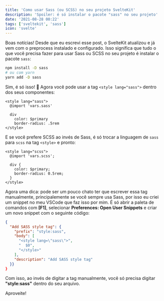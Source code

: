 ```yaml
---
title: 'Como usar Sass (ou SCSS) no seu projeto SvelteKit'
description: 'Spoiler: é só instalar o pacote "sass" no seu projeto'
date: '2021-08-28 00:22'
tags: ['sveltekit', 'sass']
icon: 'svelte'
---
```


Boas notícias! Desde que eu escrevi esse post, o SvelteKit atualizou e já vem com o preprocess instalado e configurado. Isso significa que tudo o que você precisa fazer para usar Sass ou SCSS no seu projeto é instalar o pacote `sass`:

```bash
npm install -D sass
# ou com yarn
yarn add -D sass
```

Sim, é só isso! 🎉 Agora você pode usar a tag `<style lang="sass">` dentro dos seus componentes:

```svelte
<style lang="sass">
  @import 'vars.sass'

  div
    color: $primary
    border-radius: .5rem
</style>
```

E se você prefere SCSS ao invés de Sass, é só trocar a linguagem de `sass` para `scss` na tag `<style>` e pronto:

```svelte
<style lang="scss">
  @import 'vars.scss';

  div {
    color: $primary;
    border-radius: 0.5rem;
  }
</style>
```

Agora uma dica: pode ser um pouco chato ter que escrever essa tag manualmente, principalemente se você sempre usa Sass, por isso eu criei um snippet no meu VSCode que faz isso por mim. É só abrir a paleta de comandos com **[F1]**, selecionar **Preferences: Open User Snippets** e criar um novo snippet com o seguinte código:

```json
{
  "Add SASS style tag": {
    "prefix": "style:sass",
    "body": [
      "<style lang=\"sass\">",
      "  $0",
      "</style>"
    ],
    "description": "Add SASS style tag"
  }}
}
```

Com isso, ao invés de digitar a tag manualmente, você só precisa digitar **"style:sass"** dentro do seu arquivo.

Aproveite!
